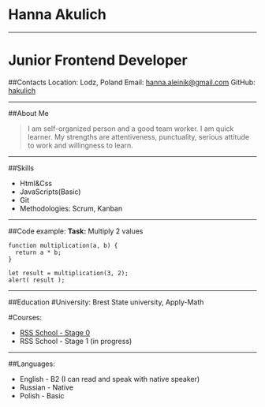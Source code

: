 # **Hanna Akulich**

---

# Junior Frontend Developer

##Contacts
Location: Lodz, Poland
Email: hanna.aleinik@gmail.com
GitHub: [hakulich](https://github.com/hakulich)

---

##About Me

> I am self-organized person and a good team worker. I am quick learner. My strengths are attentiveness, punctuality, serious attitude to work and willingness to learn.

---

##Skills

- Html&Css
- JavaScripts(Basic)
- Git
- Methodologies: Scrum, Kanban

---

##Code example:
**Task:** Multiply 2 values

```
function multiplication(a, b) {
  return a * b;
}

let result = multiplication(3, 2);
alert( result );
```

---

##Education
#University: Brest State university, Apply-Math

#Courses:

- [RSS School - Stage 0](https://rs.school/js-stage0/)
- RSS School - Stage 1 (in progress)

---

##Languages:

- English - B2 (I can read and speak with native speaker)
- Russian - Native
- Polish - Basic
